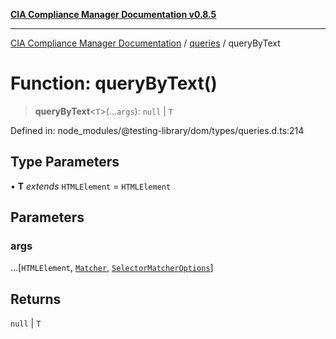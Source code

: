 [**CIA Compliance Manager Documentation v0.8.5**](../../../README.md)

***

[CIA Compliance Manager Documentation](../../../globals.md) / [queries](../README.md) / queryByText

# Function: queryByText()

> **queryByText**\<`T`\>(...`args`): `null` \| `T`

Defined in: node\_modules/@testing-library/dom/types/queries.d.ts:214

## Type Parameters

• **T** *extends* `HTMLElement` = `HTMLElement`

## Parameters

### args

...\[`HTMLElement`, [`Matcher`](../../../type-aliases/Matcher.md), [`SelectorMatcherOptions`](../../queryHelpers/interfaces/SelectorMatcherOptions.md)\]

## Returns

`null` \| `T`
